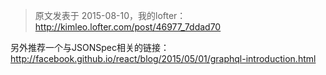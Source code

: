 
> 原文发表于 2015-08-10，我的lofter：http://kimleo.lofter.com/post/46977_7ddad70

另外推荐一个与JSONSpec相关的链接：
http://facebook.github.io/react/blog/2015/05/01/graphql-introduction.html